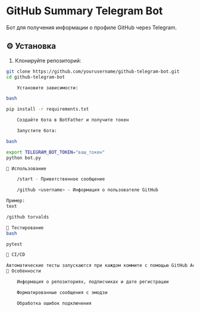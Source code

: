 # GitHub Summary Telegram Bot

Бот для получения информации о профиле GitHub через Telegram.

## ⚙️ Установка

1. Клонируйте репозиторий:
```bash
git clone https://github.com/yourusername/github-telegram-bot.git
cd github-telegram-bot

    Установите зависимости:

bash

pip install -r requirements.txt

    Создайте бота в BotFather и получите токен

    Запустите бота:

bash

export TELEGRAM_BOT_TOKEN="ваш_токен"
python bot.py

🚀 Использование

    /start - Приветственное сообщение

    /github <username> - Информация о пользователе GitHub

Пример:
text

/github torvalds

🧪 Тестирование
bash

pytest

🔄 CI/CD

Автоматические тесты запускаются при каждом коммите с помощью GitHub Actions
🌟 Особенности

    Информация о репозиториях, подписчиках и дате регистрации

    Форматированные сообщения с эмодзи

    Обработка ошибок подключения
